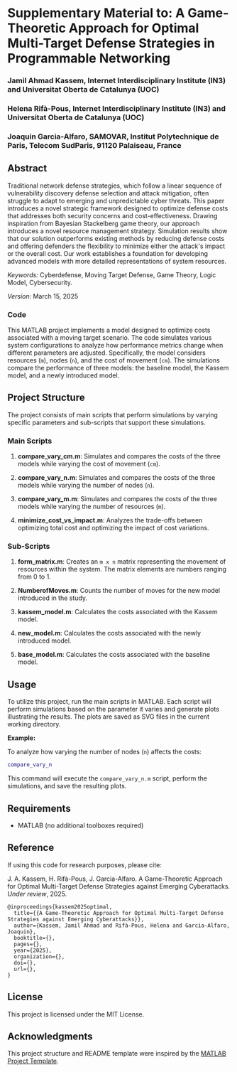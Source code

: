 Supplementary Material to: A Game-Theoretic Approach for Optimal Multi-Target Defense Strategies in Programmable Networking
===

### Jamil Ahmad Kassem, Internet Interdisciplinary Institute (IN3) and Universitat Oberta de Catalunya (UOC)
### Helena Rifà-Pous, Internet Interdisciplinary Institute (IN3) and Universitat Oberta de Catalunya (UOC)
### Joaquin Garcia-Alfaro, SAMOVAR, Institut Polytechnique de Paris, Telecom SudParis, 91120 Palaiseau, France

## Abstract

Traditional network defense strategies, which follow a linear sequence of vulnerability discovery defense selection and attack mitigation, often struggle to adapt to emerging and unpredictable cyber threats. This paper introduces a novel strategic framework designed to optimize defense costs that addresses both security concerns and cost-effectiveness. Drawing inspiration from Bayesian Stackelberg game theory, our approach introduces a novel resource management strategy. Simulation results show that our solution outperforms existing methods by reducing defense costs and offering defenders the flexibility to minimize either the attack's impact or the overall cost. Our work establishes a foundation for developing advanced models with more detailed representations of system resources.

*Keywords:* Cyberdefense, Moving Target Defense, Game Theory, 
Logic Model, Cybersecurity.

*Version:* March 15, 2025

### Code

This MATLAB project implements a model designed to optimize costs associated with a moving target scenario. The code simulates various system configurations to analyze how performance metrics change when different parameters are adjusted. Specifically, the model considers resources (`m`), nodes (`n`), and the cost of movement (`cm`). The simulations compare the performance of three models: the baseline model, the Kassem model, and a newly introduced model.

## Project Structure

The project consists of main scripts that perform simulations by varying specific parameters and sub-scripts that support these simulations.

### Main Scripts

1. **compare_vary_cm.m**: Simulates and compares the costs of the three models while varying the cost of movement (`cm`).

2. **compare_vary_n.m**: Simulates and compares the costs of the three models while varying the number of nodes (`n`).

3. **compare_vary_m.m**: Simulates and compares the costs of the three models while varying the number of resources (`m`).

4. **minimize_cost_vs_impact.m**: Analyzes the trade-offs between optimizing total cost and optimizing the impact of cost variations.

### Sub-Scripts

1. **form_matrix.m**: Creates an `m x n` matrix representing the movement of resources within the system. The matrix elements are numbers ranging from 0 to 1.

2. **NumberofMoves.m**: Counts the number of moves for the new model introduced in the study.

3. **kassem_model.m**: Calculates the costs associated with the Kassem model.

4. **new_model.m**: Calculates the costs associated with the newly introduced model.

5. **base_model.m**: Calculates the costs associated with the baseline model.

## Usage

To utilize this project, run the main scripts in MATLAB. Each script will perform simulations based on the parameter it varies and generate plots illustrating the results. The plots are saved as SVG files in the current working directory.

**Example:**

To analyze how varying the number of nodes (`n`) affects the costs:

```matlab
compare_vary_n
```


This command will execute the `compare_vary_n.m` script, perform the simulations, and save the resulting plots.

## Requirements

- MATLAB (no additional toolboxes required)

## Reference

If using this code for research purposes, please cite:

J. A. Kassem, H. Rifà-Pous, J. Garcia-Alfaro. A Game-Theoretic Approach for Optimal Multi-Target Defense Strategies against Emerging Cyberattacks. *Under review*, 2025.

```
@inproceedings{kassem2025optimal,
  title={{A Game-Theoretic Approach for Optimal Multi-Target Defense Strategies against Emerging Cyberattacks}},
  author={Kassem, Jamil Ahmad and Rifà-Pous, Helena and Garcia-Alfaro, Joaquin},
  booktitle={},
  pages={},
  year={2025},
  organization={},
  doi={},
  url={},
}
```

## License

This project is licensed under the MIT License.

## Acknowledgments

This project structure and README template were inspired by the [MATLAB Project Template](https://github.com/reproducibleMATLAB/matlab-project-template). 

